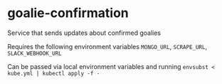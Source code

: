 # goalie-confirmation
Service that sends updates about confirmed goalies

Requires the following environment variables
`MONGO_URL`, `SCRAPE_URL`, `SLACK_WEBHOOK_URL`

Can be passed via local environment variables and running `envsubst < kube.yml | kubectl apply -f -`
